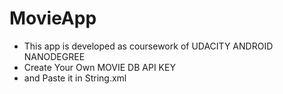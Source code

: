 # MovieApp
* This app is developed as coursework of UDACITY ANDROID NANODEGREE
* Create Your Own MOVIE DB API KEY
* and Paste  it in String.xml
